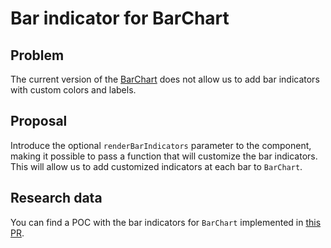# Bar indicator for BarChart

## Problem

The current version of the [BarChart]( https://picasso.toptal.net/?path=/story/picasso-charts-barchart--barchart#bar-indicator)
does not allow us to add bar indicators with custom colors and labels.

## Proposal

Introduce the optional `renderBarIndicators` parameter to the component, making it possible to pass a function that will customize the bar indicators.
This will allow us to add customized indicators at each bar to `BarChart`.

## Research data

You can find a POC with the bar indicators for `BarChart` implemented in [this PR](https://github.com/toptal/picasso/pull/3673).
